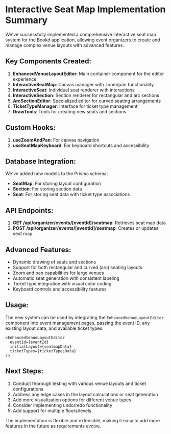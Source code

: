 # Interactive Seat Map Implementation Summary

We've successfully implemented a comprehensive interactive seat map system for the Bookd application, allowing event organizers to create and manage complex venue layouts with advanced features.

## Key Components Created:

1. **EnhancedVenueLayoutEditor**: Main container component for the editor experience
2. **InteractiveSeatMap**: Canvas manager with zoom/pan functionality
3. **InteractiveSeat**: Individual seat renderer with interactions
4. **InteractiveSection**: Section renderer for rectangular and arc sections
5. **ArcSectionEditor**: Specialized editor for curved seating arrangements
6. **TicketTypeManager**: Interface for ticket type management
7. **DrawTools**: Tools for creating new seats and sections

## Custom Hooks:

1. **useZoomAndPan**: For canvas navigation
2. **useSeatMapKeyboard**: For keyboard shortcuts and accessibility

## Database Integration:

We've added new models to the Prisma schema:
- **SeatMap**: For storing layout configuration
- **Section**: For storing section data
- **Seat**: For storing seat data with ticket type associations

## API Endpoints:

1. **GET /api/organizer/events/[eventId]/seatmap**: Retrieves seat map data
2. **POST /api/organizer/events/[eventId]/seatmap**: Creates or updates seat map

## Advanced Features:

- Dynamic drawing of seats and sections
- Support for both rectangular and curved (arc) seating layouts
- Zoom and pan capabilities for large venues
- Automatic seat generation with consistent labeling
- Ticket type integration with visual color coding
- Keyboard controls and accessibility features

## Usage:

The new system can be used by integrating the `EnhancedVenueLayoutEditor` component into event management pages, passing the event ID, any existing layout data, and available ticket types.

```tsx
<EnhancedVenueLayoutEditor
  eventId={eventId}
  initialLayout={seatmapData}
  ticketTypes={ticketTypesData}
/>
```

## Next Steps:

1. Conduct thorough testing with various venue layouts and ticket configurations
2. Address any edge cases in the layout calculations or seat generation
3. Add more visualization options for different venue types
4. Consider implementing undo/redo functionality
5. Add support for multiple floors/levels

The implementation is flexible and extensible, making it easy to add more features in the future as requirements evolve. 